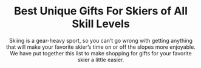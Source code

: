---
layout: post
title: Best Unique Gifts For Skiers of All Skill Levels
subtitle: Skiing is a gear-heavy sport, so you can’t go wrong with getting anything that will make your favorite skier’s time on or off the slopes more enjoyable.  We have put together this list to make shopping for gifts for your favorite skier a little easier.
header-img: "img/post/2023/09/copied/medium_gifts_for_skiers_435247925e.png"
header-style: text
permalink: "/gifts-skiers/"
catalog: true
tags:
  - Recipients 
  - Men
---   